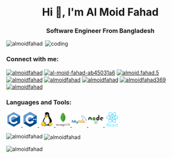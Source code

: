 <h1 align="center">Hi 👋, I'm Al Moid Fahad</h1>
<h3 align="center"> Software Engineer From Bangladesh</h3>
<img align="right" alt="coding" width="400" style="radius: 5px" src="https://cdn2.laihua.com/doratoon-dist/static/img/break-down-complex-issues.52a3de7.gif">

<p align="left"> <img src="https://komarev.com/ghpvc/?username=almoidfahad&label=Profile%20views&color=0e75b6&style=flat" alt="almoidfahad" /> </p>

<h3 align="left">Connect with me:</h3>
<p align="left">
<a href="https://twitter.com/almoidfahad" target="blank"><img align="center" src="https://raw.githubusercontent.com/rahuldkjain/github-profile-readme-generator/master/src/images/icons/Social/twitter.svg" alt="almoidfahad" height="30" width="40" /></a>
<a href="https://linkedin.com/in/al-moid-fahad-ab45031a6" target="blank"><img align="center" src="https://raw.githubusercontent.com/rahuldkjain/github-profile-readme-generator/master/src/images/icons/Social/linked-in-alt.svg" alt="al-moid-fahad-ab45031a6" height="30" width="40" /></a>
<a href="https://fb.com/almoid.fahad.5" target="blank"><img align="center" src="https://raw.githubusercontent.com/rahuldkjain/github-profile-readme-generator/master/src/images/icons/Social/facebook.svg" alt="almoid.fahad.5" height="30" width="40" /></a>
<a href="https://instagram.com/almoidfahad" target="blank"><img align="center" src="https://raw.githubusercontent.com/rahuldkjain/github-profile-readme-generator/master/src/images/icons/Social/instagram.svg" alt="almoidfahad" height="30" width="40" /></a>
<a href="https://www.codechef.com/users/almoidfahad" target="blank"><img align="center" src="https://cdn.jsdelivr.net/npm/simple-icons@3.1.0/icons/codechef.svg" alt="almoidfahad" height="30" width="40" /></a>
<a href="https://www.hackerrank.com/almoidfahad" target="blank"><img align="center" src="https://raw.githubusercontent.com/rahuldkjain/github-profile-readme-generator/master/src/images/icons/Social/hackerrank.svg" alt="almoidfahad" height="30" width="40" /></a>
<a href="https://codeforces.com/profile/almoidfahad369" target="blank"><img align="center" src="https://raw.githubusercontent.com/rahuldkjain/github-profile-readme-generator/master/src/images/icons/Social/codeforces.svg" alt="almoidfahad369" height="30" width="40" /></a>
<a href="https://www.leetcode.com/almoidfahad" target="blank"><img align="center" src="https://raw.githubusercontent.com/rahuldkjain/github-profile-readme-generator/master/src/images/icons/Social/leet-code.svg" alt="almoidfahad" height="30" width="40" /></a>
</p>

<h3 align="left">Languages and Tools:</h3>
<p align="left"> <a href="https://www.cprogramming.com/" target="_blank" rel="noreferrer"> <img src="https://raw.githubusercontent.com/devicons/devicon/master/icons/c/c-original.svg" alt="c" width="40" height="40"/> </a> 
  <a href="https://www.w3schools.com/cpp/" target="_blank" rel="noreferrer"> <img src="https://raw.githubusercontent.com/devicons/devicon/master/icons/cplusplus/cplusplus-original.svg" alt="cplusplus" width="40" height="40"/> </a>
  <a href="https://www.linux.org/" target="_blank" rel="noreferrer"> <img src="https://raw.githubusercontent.com/devicons/devicon/master/icons/linux/linux-original.svg" alt="linux" width="40" height="40"/> </a>
  <a href="https://www.mongodb.com/" target="_blank" rel="noreferrer"> <img src="https://raw.githubusercontent.com/devicons/devicon/master/icons/mongodb/mongodb-original-wordmark.svg" alt="mongodb" width="40" height="40"/> </a> 
  <a href="https://www.mysql.com/" target="_blank" rel="noreferrer"> <img src="https://raw.githubusercontent.com/devicons/devicon/master/icons/mysql/mysql-original-wordmark.svg" alt="mysql" width="40" height="40"/> </a>
  <a href="https://nodejs.org" target="_blank" rel="noreferrer"> <img src="https://raw.githubusercontent.com/devicons/devicon/master/icons/nodejs/nodejs-original-wordmark.svg" alt="nodejs" width="40" height="40"/> </a>
  <a href="https://reactjs.org/" target="_blank" rel="noreferrer"> <img src="https://raw.githubusercontent.com/devicons/devicon/master/icons/react/react-original-wordmark.svg" alt="react" width="40" height="40"/> </a> </p>

<p><img align="left" src="https://github-readme-stats.vercel.app/api/top-langs?username=almoidfahad&show_icons=true&locale=en&layout=compact" alt="almoidfahad" /></p>

<p>&nbsp;<img align="center" src="https://github-readme-stats.vercel.app/api?username=almoidfahad&show_icons=true&locale=en" alt="almoidfahad" /></p>

<p><img align="center" src="https://github-readme-streak-stats.herokuapp.com/?user=almoidfahad&" alt="almoidfahad" /></p>
